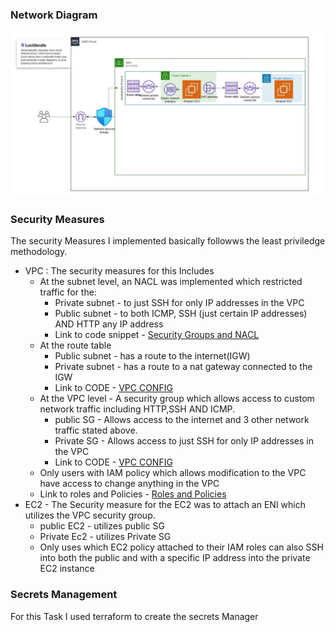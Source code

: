 ### Network Diagram

![](./Assets/Makinates.jpeg)



### Security Measures

The security Measures I implemented basically followws the least priviledge methodology. 

- VPC : The security measures for this Includes
    - At the subnet level, an NACL was implemented which restricted traffic for the:
        - Private subnet - to just SSH for only IP addresses in the VPC 
        - Public subnet - to both ICMP, SSH (just certain IP addresses) AND HTTP any IP address
        - Link to code snippet - [Security Groups and NACL](../TASK1/modules/vpc/securityGroups.tf)
    - At the route table 
        - Public subnet - has a route to the internet(IGW)
        - Private subnet - has a route to a nat gateway connected to the IGW
        - Link to CODE - [VPC CONFIG ](../TASK1/modules/vpc/Vpc.tf)
    - At the VPC level - A security group which allows access to custom network traffic including HTTP,SSH AND ICMP.
        - public SG - Allows access to the internet and 3 other network traffic stated above.
        - Private SG - Allows access to just SSH for only IP         addresses in the VPC 
        -  Link to CODE - [VPC CONFIG ](../TASK1/modules/vpc/Vpc.tf)
    - Only users with IAM policy which allows modification to the VPC have access to change anything in the VPC
    - Link to roles and Policies - [Roles and Policies](../TASK1/modules/vpc/roles.tf)
- EC2 -  The Security measure for the EC2 was to attach an ENI  which utilizes the VPC  security group.
    - public EC2 - utilizes public SG 
    - Private Ec2 - utilizes Private SG
    - Only uses which EC2 policy attached to their IAM roles can also SSH into both the public and with a specific IP address into the private EC2 instance 



### Secrets Management 
For this Task I used terraform to create the secrets Manager
